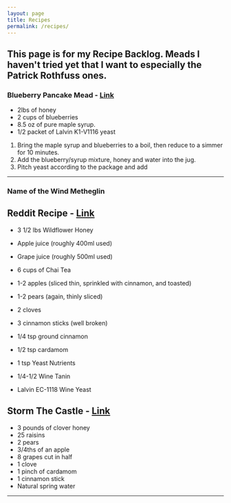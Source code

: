 ```yaml
---
layout: page
title: Recipes
permalink: /recipes/
---
```


This page is for my Recipe Backlog. Meads I haven't tried yet that I want to especially the Patrick Rothfuss ones.
----
### Blueberry Pancake Mead - [Link](https://acts2815.wordpress.com/2014/02/02/blueberry-pancake-mead/)
- 2lbs of honey
- 2 cups of blueberries
- 8.5 oz of pure maple syrup.
- 1/2 packet of Lalvin K1-V1116 yeast
  
1. Bring the maple syrup and blueberries to a boil, then reduce to a simmer for 10 minutes.
2. Add the blueberry/syrup mixture, honey and water into the jug.
3. Pitch yeast according to the package and add
----
### Name of the Wind Metheglin
## Reddit Recipe - [Link](https://www.reddit.com/r/KingkillerChronicle/comments/17ecx79/metheglin_recipe_the_name_of_the_wind/?rdt=36697)
- 3 1/2 lbs Wildflower Honey
- Apple juice (roughly 400ml used)
- Grape juice (roughly 500ml used)
- 6 cups of Chai Tea
 
- 1-2 apples (sliced thin, sprinkled with cinnamon, and toasted)
- 1-2 pears (again, thinly sliced)
- 2 cloves
- 3 cinnamon sticks (well broken)
- 1/4 tsp ground cinnamon
- 1/2 tsp cardamom
		 
- 1 tsp Yeast Nutrients
- 1/4-1/2 Wine Tanin
- Lalvin EC-1118 Wine Yeast

## Storm The Castle - [Link](https://www.stormthecastle.com/mead/the-name-of-the-wind-metheglin.htm)
- 3 pounds of clover honey
- 25 raisins
- 2 pears 
- 3/4ths of an apple
- 8 grapes cut in half
- 1 clove
- 1 pinch of cardamom
- 1 cinnamon stick
- Natural spring water
----
